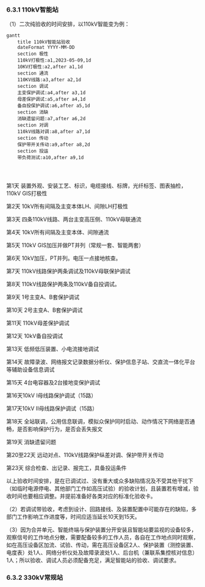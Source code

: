 ### **6.3.1 110kV智能站**

（1）二次纯验收的时间安排，以110kV智能变为例：

```mermaid
gantt
	title 110kV智能站验收
	dateFormat YYYY-MM-DD
	section 极性
	110kV打极性:a1,2023-05-09,1d
	10KV打极性:a2,after a1,1d
	section 通流
	110KV线路:a3,after a2,1d
	section 调试
	主变保护调试:a4,after a3,1d
	母差保护调试:a5,after a4,1d
	备自投保护调试:a6,after a5,1d
	section 消缺
	消缺遗留问题:a7,after a6,2d
    section 对调
	110kV线路对调:a8,after a7,1d
	section 传动
	保护带开关传动:a9,after a8,2d
	section 投运
	带负荷测试:a10,after a9,1d
	
	
	
```


第1天 装置外观、安装工艺、标识，电缆接线、标牌，光纤标签、图表抽检，110kV GIS打极性 

第2天 10kV所有间隔及主变本体LH、间隙LH打极性

第3天 四条110kV线路、两台主变高压侧、110kV母联通流

第4天 10kV所有间隔及主变本体、间隙通流

第5天 110kV GIS加压并做PT并列（常规一套、智能两套）

第6天 10kV加压，PT并列。电压一点接地核查。

第7天 110kV线路保护两条调试及110kV母联保护调试

第8天 110kV线路保护两条及110kV备自投调试。

第9天 1号主变A、B套保护调试

第10天 2号主变A、B套保护调试

第11天 110kV母差保护调试

第12天 10kV备自投调试

第13天 低频低压装置、小电流接地调试

第14天 故障录波、网络报文记录数据分析仪、保护信息子站、交直流一体化平台等辅助设备信息调试

第15天 4台电容器及2台接地变保护调试

第16天10kV I母线路保护调试（15路）

第17天10kV II母线路保护调试（15路）

第18天 全站联调，公用信息联调，模拟众保护同时启动、动作情况下网络是否通畅，是否影响保护行为，是否会丢失报文

第19天 消缺遗留问题

第20至22天  远动对点、110kV线路保护纵差对调、保护带开关传动

第23天 综合检查、出记录、报完工，具备投运条件

以上验收时间安排，是在已调试过、没有重大或众多缺陷情况及不受其他干扰下（如临时电源停电、其他部门工作如高压试验）的验收计划，且装置若有增减，验收时间也要相应调整。并提前准备好各类对应的标准化验收卡。

（2）若调试带验收，考虑到设计、回路接线、及装置配置中可能存在的缺陷，多部门工作影响工作进度等，时间应适当延长10天到15天。

（3）因为合并单元、智能终端与保护装置分开安装且智能站要监视的设备较多，观察信号的工作地点分散，需要配备较多的工作人员，各自在工作地点同时观察，如在高压设备区加流、试验、传动，需在高压设备区2人、保护装置（测控装置、电度表）处1人、网络分析仪处及故障录波处1人、后台机（兼联系集控核对信息）1人；所以验收、调试人员必须配备充足，满足智能站的验收、调试要求。

### **6.3.2 330kV常规站**